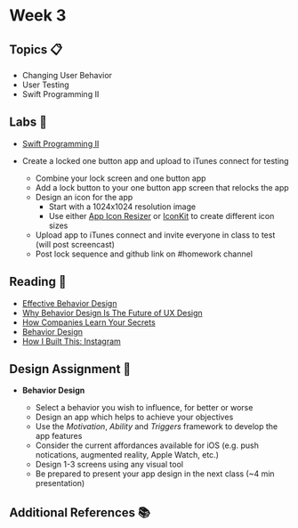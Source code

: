 # Week 3

## Topics 📋
* Changing User Behavior
* User Testing
* Swift Programming II

## Labs 🔬

* [Swift Programming II](labs/swift-2.md)

* Create a locked one button app and upload to iTunes connect for testing

  * Combine your lock screen and one button app
  * Add a lock button to your one button app screen that relocks the app
  * Design an icon for the app
    * Start with a 1024x1024 resolution image
    * Use either [App Icon Resizer](https://resizeappicon.com/) or [IconKit](https://itunes.apple.com/us/app/iconkit-the-icon-resizer/id507135296?mt=12) to create different icon sizes
  * Upload app to iTunes connect and invite everyone in class to test (will post screencast)
  * Post lock sequence and github link on #homework channel



## Reading 📖
  
* [Effective Behavior Design](https://hackdesign.org/lessons/28)
* [Why Behavior Design Is The Future of UX Design](https://www.inc.com/jason-hreha/heres-what-youre-getting-wrong-about-user-research.html)
* [How Companies Learn Your Secrets](http://www.nytimes.com/2012/02/19/magazine/shopping-habits.html)
* [Behavior Design](https://medium.com/@missytitus/behavior-design-be9d48aefeb0)
* [How I Built This: Instagram](https://itunes.apple.com/us/podcast/how-i-built-this-with-guy-raz/id1150510297?mt=2&amp;i=1000375469570)


## Design Assignment 📐

* **Behavior Design**  

  * Select a behavior you wish to influence, for better or worse
  * Design an app which helps to achieve your objectives
  * Use the *Motivation*, *Ability* and *Triggers* framework to develop the app features
  * Consider the current affordances available for iOS (e.g. push notications, augmented reality, Apple Watch, etc.)
  * Design 1-3 screens using any visual tool
  * Be prepared to present your app design in the next class (~4 min presentation)

## Additional References 📚
